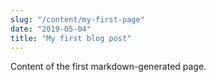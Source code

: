 ```yaml
---
slug: "/content/my-first-page"
date: "2019-05-04"
title: "My first blog post"
---
```


Content of the first markdown-generated page.
